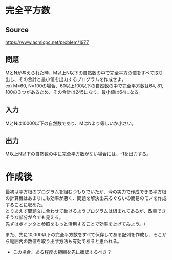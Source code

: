 # 完全平方数

## Source
https://www.acmicpc.net/problem/1977

## 問題
MとNが与えられた時、M以上N以下の自然数の中で完全平方の値をすべて取り出し、その合計と最小値を出力するプログラムを作成せよ。\
ex) M=60, N=100の場合、60以上100以下の自然数の中で完全平方数は64, 81, 100の３つがあるため、その合計は245になり、最小値は64になる。

## 入力
MとNは10000以下の自然数であり、MはNより等しいか小さい。

## 出力
M以上N以下の自然数の中に完全平方数がない場合には、-1を出力する。

# 作成後
最初は平方根のプログラムを組むつもりでいたが、今の実力で作成できる平方根の計算機はあまりにも効率が悪く、問題を解決出来るぐらいの簡易のモノを作成することに収めた。\
とりあえず問題文に合わせて動けるようプログラムは組まれてあるが、改善できそうな部分が今でも見える。\
先ずはポインタと参照をもっと活用することで効率を上げてみよう。\

また、先に10,000以下の完全平方数をすべて保存してある配列を作成し、そこから範囲内の数値を取り出す方法も有効であると思われる。
 * この場合、ある程度の範囲を先に確認するべき？